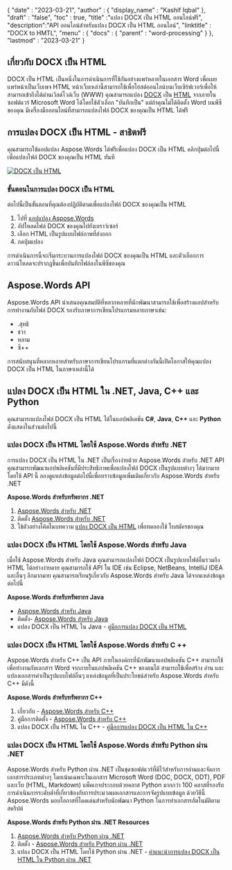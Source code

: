 {
  "date" : "2023-03-21",
  "author" : {
    "display_name" : "Kashif Iqbal"
},
  "draft" : "false",
  "toc" : true,
  "title" :"แปลง DOCX เป็น HTML ออนไลน์ฟรี",
  "description":"API ออนไลน์สำหรับแปลง DOCX เป็น HTML ออนไลน์",
  "linktitle" : "DOCX to HMTL",
  "menu" : {
    "docs" : {
      "parent" : "word-processing"
}
},
  "lastmod" : "2023-03-21"
}

## เกี่ยวกับ DOCX เป็น HTML

DOCX เป็น HTML เป็นหนึ่งในการดำเนินการที่ใช้กันอย่างแพร่หลายในเอกสาร Word เพื่อเผยแพร่หน้าเป็นเว็บเพจ HTML หน้าเว็บเหล่านี้สามารถใช้เพื่อโฮสต์ออนไลน์บนเว็บเซิร์ฟเวอร์เพื่อให้สามารถเข้าถึงได้ผ่านเวิลด์ไวด์เว็บ (WWW) คุณสามารถแปลง [DOCX](/th/word-processing/docx/) เป็น [HTML](/th/web/html/) จากภายในซอฟต์แวร์ Microsoft Word ได้โดยใช้ตัวเลือก "บันทึกเป็น" แต่ถ้าคุณไม่ได้ติดตั้ง Word บนพีซีของคุณ มีเครื่องมือออนไลน์ที่สามารถแปลงไฟล์ DOCX ของคุณเป็น HTML ได้ฟรี

## การแปลง DOCX เป็น HTML - สาธิตฟรี

คุณสามารถใช้แอปแปลง Aspose.Words ได้ฟรีเพื่อแปลง DOCX เป็น HTML คลิกปุ่มต่อไปนี้เพื่อแปลงไฟล์ DOCX ของคุณเป็น HTML ทันที

[![DOCX เป็น HTML](../docx-to-html.png?width=120px&height=60px)](https://products.aspose.app/words/conversion/docx-to-html)

### ขั้นตอนในการแปลง DOCX เป็น HTML

ต่อไปนี้เป็นขั้นตอนที่คุณต้องปฏิบัติตามเพื่อแปลงไฟล์ DOCX ของคุณเป็น HTML

1. ไปที่ [แอปแปลง Aspose.Words](https://products.aspose.app/words/conversion/docx-to-html)
1. อัปโหลดไฟล์ DOCX ของคุณไปยังเบราว์เซอร์
1. เลือก HTML เป็นรูปแบบไฟล์ภาพที่ส่งออก
1. กดปุ่มแปลง

การดำเนินการนี้จะเริ่มกระบวนการแปลงไฟล์ DOCX ของคุณเป็น HTML และตัวเลือกการดาวน์โหลดจะปรากฏขึ้นเพื่อบันทึกไฟล์ลงในพีซีของคุณ

## Aspose.Words API

Aspose.Words API นำเสนอคุณสมบัติที่หลากหลายที่นักพัฒนาสามารถใช้เพื่อสร้างแอปสำหรับการทำงานกับไฟล์ DOCX รองรับภาษาการเขียนโปรแกรมหลายภาษาเช่น:

* .สุทธิ
* ชวา
* หลาม
* ซี++

การสนับสนุนที่หลากหลายสำหรับภาษาการเขียนโปรแกรมที่แตกต่างกันนี้เปิดโอกาสให้คุณแปลง DOCX เป็น HTML ในภาษาเหล่านี้ได้

## แปลง DOCX เป็น HTML ใน .NET, Java, C++ และ Python

คุณสามารถแปลงไฟล์ DOCX เป็น HTML ได้ในแอปพลิเคชัน **C#**, **Java**, **C++** และ **Python** ดังแสดงในส่วนต่อไปนี้

### แปลง DOCX เป็น HTML โดยใช้ Aspose.Words สำหรับ .NET

การแปลง DOCX เป็น HTML ใน .NET เป็นเรื่องง่ายด้วย Aspose.Words สำหรับ .NET API คุณสามารถพัฒนาแอปพลิเคชันที่มีประสิทธิภาพเพื่อแปลงไฟล์ DOCX เป็นรูปแบบต่างๆ ได้มากมายโดยใช้ API นี้ ลองดูแหล่งข้อมูลต่อไปนี้เพื่อทราบข้อมูลเพิ่มเติมเกี่ยวกับ Aspose.Words สำหรับ .NET

**Aspose.Words สำหรับทรัพยากร .NET**

1. [Aspose.Words สำหรับ .NET](https://products.aspose.com/words/net/)
1. ติดตั้ง [Aspose.Words สำหรับ .NET](https://docs.aspose.com/words/net/installation/)
1. ใช้ตัวอย่างโค้ดในบทความ [แปลง DOCX เป็น HTML](https://docs.aspose.com/words/net/convert-a-document-to-html-mhtml-or-epub/) เพื่อทดลองใช้ ใบสมัครของคุณ

### แปลง DOCX เป็น HTML โดยใช้ Aspose.Words สำหรับ Java

เมื่อใช้ Aspose.Words สำหรับ Java คุณสามารถแปลงไฟล์ DOCX เป็นรูปแบบไฟล์อื่นรวมถึง HTML ได้อย่างง่ายดาย คุณสามารถใช้ API ใน IDE เช่น Eclipse, NetBeans, IntelliJ IDEA และอื่นๆ อีกมากมาย คุณสามารถเรียนรู้เกี่ยวกับ Aspose.Words สำหรับ Java ได้จากแหล่งข้อมูลต่อไปนี้

**Aspose.Words สำหรับทรัพยากร Java**

* [Aspose.Words สำหรับ Java](https://products.aspose.com/words/java/)
* ติดตั้ง- [Aspose.Words สำหรับ Java](https://docs.aspose.com/words/java/installation/)
* แปลง DOCX เป็น HTML ใน Java - [คู่มือการแปลง DOCX เป็น HTML](https://docs.aspose.com/words/java/convert-a-document-to-html-mhtml-or-epub/)

### แปลง DOCX เป็น HTML โดยใช้ Aspose.Words สำหรับ C ++

Aspose.Words สำหรับ C++ เป็น API ภายในองค์กรที่นักพัฒนาแอปพลิเคชัน C++ สามารถใช้เพื่อทำงานกับเอกสาร Word จากภายในแอปพลิเคชัน C++ ของตนได้ สามารถใช้เพื่อสร้าง อ่าน และแปลงเอกสารคำเป็นรูปแบบไฟล์อื่นๆ แหล่งข้อมูลที่เป็นประโยชน์สำหรับ Aspose.Words สำหรับ C++ มีดังนี้

**Aspose.Words สำหรับทรัพยากร C++**

1. เกี่ยวกับ - [Aspose.Words สำหรับ C++](https://products.aspose.com/words/cpp/)
1. คู่มือการติดตั้ง - [Aspose.Words สำหรับ C++](https://docs.aspose.com/words/cpp/installation/)
1. แปลง DOCX เป็น HTML ใน C++ - [คู่มือการแปลง DOCX เป็น HTML ใน C++](https://docs.aspose.com/words/cpp/convert-a-document-to-html-mhtml-or-epub/)

### แปลง DOCX เป็น HTML โดยใช้ Aspose.Words สำหรับ Python ผ่าน .NET

Aspose.Words สำหรับ Python ผ่าน .NET เป็นชุดซอฟต์แวร์ที่มีไว้สำหรับการอ่านและจัดการเอกสารประเภทต่างๆ โดยเน้นเฉพาะในเอกสาร Microsoft Word (DOC, DOCX, ODT), PDF และเว็บ (HTML, Markdown) แพ็คเกจประกอบด้วยคลาส Python มากกว่า 100 คลาสที่รองรับการดำเนินการระดับต่ำที่เกี่ยวข้องกับการประมวลผลเอกสารและการจัดรูปแบบข้อมูล ด้วยวิธีนี้ Aspose.Words มอบโอกาสที่โดดเด่นสำหรับนักพัฒนา Python ในการทำเอกสารอัตโนมัติตามสคริปต์

**Aspose.Words สำหรับ Python ผ่าน .NET Resources**

1. [Aspose.Words สำหรับ Python ผ่าน .NET](https://products.aspose.com/words/python-net/)
1. ติดตั้ง - [Aspose.Words สำหรับ Python ผ่าน .NET](https://releases.aspose.com/words/python/)
1. แปลง DOCX เป็น HTML โดยใช้ Python ผ่าน .NET - [คำแนะนำการแปลง DOCX เป็น HTML ใน Python ผ่าน .NET](https://docs.aspose.com/words/python-net/convert-a-document-to-html-mhtml-or-epub/)


